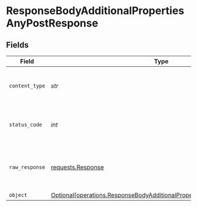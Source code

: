 # ResponseBodyAdditionalPropertiesAnyPostResponse


## Fields

| Field                                                                                                                                                      | Type                                                                                                                                                       | Required                                                                                                                                                   | Description                                                                                                                                                |
| ---------------------------------------------------------------------------------------------------------------------------------------------------------- | ---------------------------------------------------------------------------------------------------------------------------------------------------------- | ---------------------------------------------------------------------------------------------------------------------------------------------------------- | ---------------------------------------------------------------------------------------------------------------------------------------------------------- |
| `content_type`                                                                                                                                             | *str*                                                                                                                                                      | :heavy_check_mark:                                                                                                                                         | HTTP response content type for this operation                                                                                                              |
| `status_code`                                                                                                                                              | *int*                                                                                                                                                      | :heavy_check_mark:                                                                                                                                         | HTTP response status code for this operation                                                                                                               |
| `raw_response`                                                                                                                                             | [requests.Response](https://requests.readthedocs.io/en/latest/api/#requests.Response)                                                                      | :heavy_check_mark:                                                                                                                                         | Raw HTTP response; suitable for custom response parsing                                                                                                    |
| `object`                                                                                                                                                   | [Optional[operations.ResponseBodyAdditionalPropertiesAnyPostResponseBody]](../../models/operations/responsebodyadditionalpropertiesanypostresponsebody.md) | :heavy_minus_sign:                                                                                                                                         | OK                                                                                                                                                         |